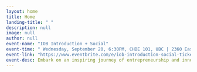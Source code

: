 ```yaml
---
layout: home
title: Home
landing-title: " "
description: null
image: null
author: null
event-name: "IOB Introduction + Social"
event-time: " Wednesday, September 20, 6:30PM, CHBE 101, UBC | 2360 East Mall Vancouver"
event-link: "https://www.eventbrite.com/e/iob-introduction-social-tickets-715308576207?aff=oddtdtcreator"
event-desc: Embark on an inspiring journey of entrepreneurship and innovation at the "IOB Introduction + Social" event, featuring insights, networking, and success stories from the world of startups.
---
```

<!-- Stay informed about our exciting workshops, seminars, and speaker series! Sign up now to receive the latest updates. -->

<!-- Sign up to get the latest updates for our exciting workshops, seminars and speaker series! To register your team for the competition, visit the Registration page.

Competition - Finals | Dragons' Den style face-off before a panel of judges. Six come in but only three will be rewarded.  -->
<!-- <a href="https://www.eventbrite.ca/e/iob-final-competition-tickets-55945387159">RSVP</a> -->
